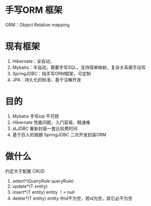 # 手写ORM 框架
ORM：Object Relation mapping

# 现有框架
1. Hibernate：全自动，
2. Mybatis：半自动，需要手写SQL，支持简单映射，复杂关系需手动写
3. SpringJDBC：纯手写ORM框架，可定制
4. JPA：持久化的标准，基于注解开发

# 目的
1. Mybatis 手写sql 不可控
2. Hibernate 性能问题，入门容易，精通难
3. 从JDBC 重新封装一套比较费时间
4. 基于巨人的肩膀 SpringJDBC 二次开发封装ORM

# 做什么
约定大于配置
CRUD  
1. select*(QueryRule queryRule)
2. update*(T entity)
3. insert*(T entity) entity ！= null
4. delete*(T entity) entity 中id不为空，若id为空，其它必不为空